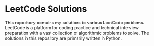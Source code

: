 # LeetCode Solutions
This repository contains my solutions to various LeetCode problems. LeetCode is a platform for coding practice and technical interview preparation with a vast collection of algorithmic problems to solve. The solutions in this repository are primarily written in Python.
